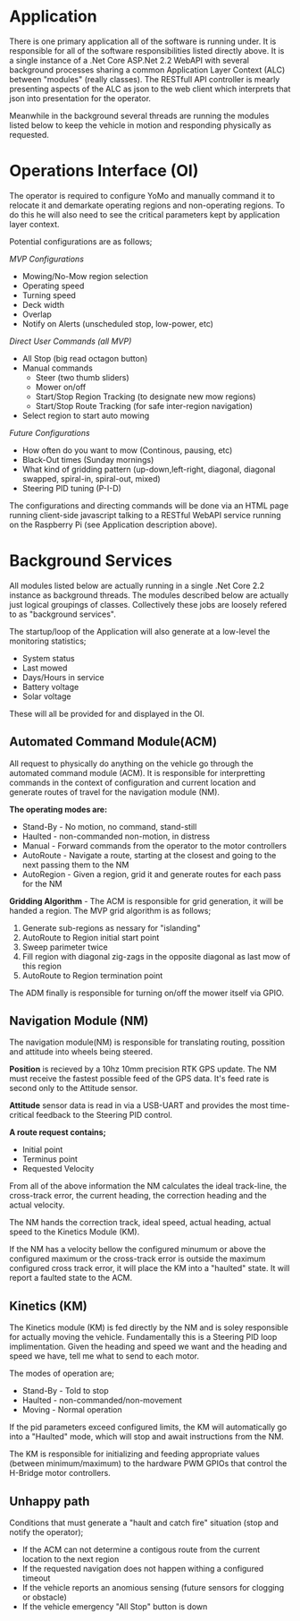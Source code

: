 # Application

There is one primary application all of the software is running under.  It is responsible for all of the software responsibilities listed directly above.  It is a single instance of a .Net Core ASP.Net 2.2 WebAPI with several background processes sharing a common Application Layer Context (ALC) between "modules" (really classes).  The RESTfull API controller is mearly presenting aspects of the ALC as json to the web client which interprets that json into presentation for the operator. 

Meanwhile in the background several threads are running the modules listed below to keep the vehicle in motion and responding physically as requested.

# Operations Interface (OI)

The operator is required to configure YoMo and manually command it to relocate it and demarkate operating regions and non-operating regions. To do this he will also need to see the critical parameters kept by application layer context. 

Potential configurations are as follows;

_MVP Configurations_
* Mowing/No-Mow region selection
* Operating speed
* Turning speed
* Deck width
* Overlap
* Notify on Alerts (unscheduled stop, low-power, etc)

_Direct User Commands (all MVP)_
* All Stop (big read octagon button)
* Manual commands
  * Steer (two thumb sliders)
  * Mower on/off
  * Start/Stop Region Tracking (to designate new mow regions)
  * Start/Stop Route Tracking (for safe inter-region navigation)
* Select region to start auto mowing

_Future Configurations_
* How often do you want to mow (Continous, pausing, etc)
* Black-Out times (Sunday mornings)
* What kind of gridding pattern (up-down,left-right, diagonal, diagonal swapped, spiral-in, spiral-out, mixed)
* Steering PID tuning (P-I-D)

The configurations and directing commands will be done via an HTML page running client-side javascript talking to a RESTful WebAPI service running on the Raspberry Pi (see Application description above).


# Background Services

All modules listed below are actually running in a single .Net Core 2.2 instance as background threads.  The modules described below are actually just logical groupings of classes.  Collectively these jobs are loosely refered to as "background services".

The startup/loop of the Application will also generate at a low-level the monitoring statistics;
* System status 
* Last mowed
* Days/Hours in service
* Battery voltage
* Solar voltage

These will all be provided for and displayed in the OI.

## Automated Command Module(ACM)

All request to physically do anything on the vehicle go through the automated command module (ACM).  It is responsible for interpretting commands in the context of configuration and current location and generate routes of travel for the navigation module (NM).  

**The operating modes are:**

* Stand-By - No motion, no command, stand-still
* Haulted - non-commanded non-motion, in distress
* Manual - Forward commands from the operator to the motor controllers
* AutoRoute - Navigate a route, starting at the closest and going to the next passing them to the NM
* AutoRegion - Given a region, grid it and generate routes for each pass for the NM

**Gridding Algorithm** - The ACM is responsible for grid generation, it will be handed a region.  The MVP grid algorithm is as follows;
1. Generate sub-regions as nessary for "islanding"
1. AutoRoute to Region initial start point
1. Sweep parimeter twice
1. Fill region with diagonal zig-zags in the opposite diagonal as last mow of this region
1. AutoRoute to Region termination point

The ADM finally is responsible for turning on/off the mower itself via GPIO.

## Navigation Module (NM)

The navigation module(NM) is responsible for translating routing, possition and attitude into wheels being steered.

**Position** is recieved by a 10hz 10mm precision RTK GPS update.  The NM must receive the fastest possible feed of the GPS data. It's feed rate is second only to the Attitude sensor.

**Attitude** sensor data is read in via a USB-UART and provides the most time-critical feedback to the Steering PID control.

**A route request contains;**
 * Initial point
 * Terminus point
 * Requested Velocity

From all of the above information the NM calculates the ideal track-line, the cross-track error, the current heading, the correction heading and the actual velocity.

The NM hands the correction track, ideal speed, actual heading, actual speed to the Kinetics Module (KM). 

If the NM has a velocity bellow the configured minumum or above the configured maximum or the cross-track error is outside the maximum configured cross track error, it will place the KM into a "haulted" state.  It will report a faulted state to the ACM.

## Kinetics (KM) 

The Kinetics module (KM) is fed directly by the NM and is soley responsible for actually moving the vehicle.  Fundamentally this is a Steering PID loop implimentation.  Given the heading and speed we want and the heading and speed we have, tell me what to send to each motor.

The modes of operation are;
* Stand-By - Told to stop
* Haulted - non-commanded/non-movement
* Moving - Normal operation


If the pid parameters exceed configured limits, the KM will automatically go into a "Haulted" mode, which will stop and await instructions from the NM.

The KM is responsible for initializing and feeding appropriate values (between minimum/maximum) to the hardware PWM GPIOs that control the H-Bridge motor controllers. 

## Unhappy path

Conditions that must generate a "hault and catch fire" situation (stop and notify the operator);

* If the ACM can not determine a contigous route from the current location to the next region
* If the requested navigation does not happen withing a configured timeout
* If the vehicle reports an anomious sensing (future sensors for clogging or obstacle)
* If the vehicle emergency "All Stop" button is down
